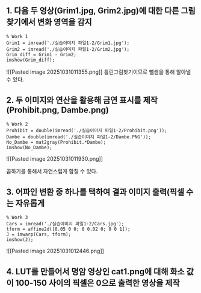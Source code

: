 ## 1. 다음 두 영상(Grim1.jpg, Grim2.jpg)에 대한 다른 그림 찾기에서 변화 영역을 감지

```
% Work 1
Grim1 = imread('./실습이미지 파일1-2/Grim1.jpg');
Grim2 = imread('./실습이미지 파일1-2/Grim2.jpg');
Grim_diff = Grim1 - Grim2;
imshow(Grim_diff);
```

![[Pasted image 20251031011355.png]]
틀린그림찾기이므로 뺄셈을 통해 알아낼 수 있다.

## 2. 두 이미지와 연산을 활용해 금연 표시를 제작(Prohibit.png, Dambe.png)

```
% Work 2
Prohibit = double(imread('./실습이미지 파일1-2/Prohibit.png'));
Dambe = double(imread('./실습이미지 파일1-2/Dambe.PNG'));
No_Dambe = mat2gray(Prohibit.*Dambe);
imshow(No_Dambe);
```

![[Pasted image 20251031011930.png]]

곱하기를 통해서 자연스럽게 합칠 수 있다.

## 3. 어파인 변환 중 하나를 택하여 결과 이미지 출력(픽셀 수는 자유롭게

```
% Work 3
Cars = imread('./실습이미지 파일1-2/Cars.jpg');
tform = affine2d([0.05 0 0; 0 0.02 0; 0 0 1]);
J = imwarp(Cars, tform);
imshow(J);
```

![[Pasted image 20251031012446.png]]

## 4. LUT를 만들어서 명암 영상인 cat1.png에 대해 화소 값이 100-150 사이의 픽셀은 0으로 출력한 영상을 제작